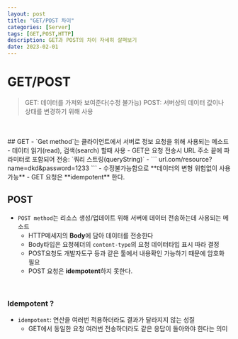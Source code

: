```yaml
---
layout: post
title: "GET/POST 차이"
categories: [Server]
tags: [GET,POST,HTTP]
description: GET과 POST의 차이 자세히 살펴보기 
date: 2023-02-01
---
```


# GET/POST
> GET: 데이터를 가져와 보여준다(수정 불가능)
> POST: 서버상의 데이터 값이나 상태를 변경하기 위해 사용

<br>
<br>
## GET
 - `Get method`는 클라이언트에서 서버로 정보 요청을 위해 사용되는 메소드
   - 데이터 읽기(read), 검색(search) 할때 사용
   - GET은 요청 전송시 URL 주소 끝에 파라미터로 포함되어 전송: `쿼리 스트링(queryString)`
     - ``` url.com/resource?name=dkd&password=1233 ```
   - 수정불가능함으로 **데이터의 변형 위험없이 사용 가능** 
   - GET 요청은 **idempotent** 한다.

<br>

## POST
 - `POST method`는 리소스 생성/업데이트 위해 서버에 데이터 전송하는데 사용되는 메소드
   - HTTP메세지의 **Body**에 담아 데이터를 전송한다
   - Body타입은 요청헤더의 `content-type`의 요청 데이터타입 표시 따라 결정
   - POST요청도 개발자도구 등과 같은 툴에서 내용확인 가능하기 때문에 암호화 필요
   - POST 요청은 **idempotent**하지 못한다.
<br>

### Idempotent ?
- `idempotent`: 연산을 여러번 적용하더라도 결과가 달라지지 않는 성질
  - GET에서 동일한 요청 여러번 전송하더라도 같은 응답이 돌아와야 한다는 의미
